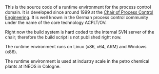 This is the source code of a runtime environment for the process control domain. It is developed since around 1999 at the [Chair of Process Control Engineering](http://www.plt.rwth-aachen.de).
It is well known in the German process control community under the name of the core technology ACPLT/OV.

Right now the build system is hard coded to the internal SVN server of the chair; therefore the build script is not published right now.

The runtime environment runs on Linux (x86, x64, ARM) and Windows (x86).

The runtime environment is used at industry scale in the petro chemical plants at INEOS in Cologne.
